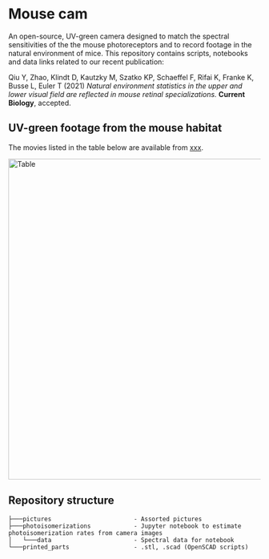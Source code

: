 # Mouse cam

An open-source, UV-green camera designed to match the spectral sensitivities of the the mouse photoreceptors and to record footage in the natural environment of mice. This repository contains scripts, notebooks and data links related to our recent publication:

Qiu Y, Zhao, Klindt D, Kautzky M, Szatko KP, Schaeffel F, Rifai K, Franke K, Busse L, Euler T (2021) _Natural environment statistics in the upper and lower visual field are reflected in mouse retinal specializations._ **Current Biology**, accepted.

## UV-green footage from the mouse habitat

The movies listed in the table below are available from [xxx](link). 

[<img src="https://github.com/eulerlab/mouse-scene-cam/blob/master/pictures/table_mousefootage.png" alt="Table" width="640"/>](https://github.com/eulerlab/mouse-scene-cam/blob/master/pictures/table_mousefootage.png)


## Repository structure

```
├───pictures                       - Assorted pictures
├───photoisomerizations            - Jupyter notebook to estimate photoisomerization rates from camera images
│   └───data                       - Spectral data for notebook
└───printed_parts                  - .stl, .scad (OpenSCAD scripts)
```


